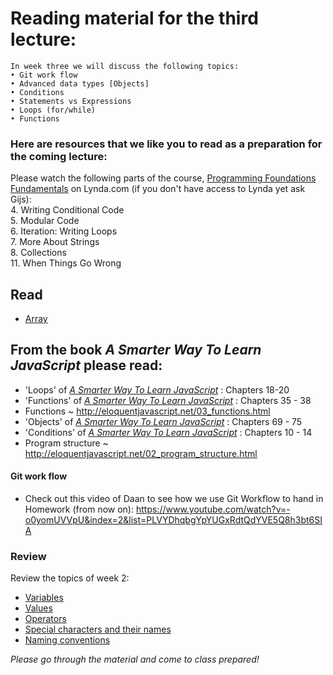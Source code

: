 # Reading material for the third lecture:

```
In week three we will discuss the following topics:
• Git work flow
• Advanced data types [Objects]
• Conditions
• Statements vs Expressions
• Loops (for/while)
• Functions
```

### Here are resources that we like you to read as a preparation for the coming lecture:

Please watch the following parts of the course, [Programming Foundations Fundamentals](https://www.lynda.com/Programming-Foundations-tutorials/Welcome/83603/90426-4.html) on Lynda.com (if you don't have access to Lynda yet ask Gijs):
    <br>4. Writing Conditional Code
    <br>5. Modular Code
    <br>6. Iteration: Writing Loops
    <br>7. More About Strings
    <br>8. Collections
    <br>11. When Things Go Wrong 

## Read
- [Array](https://developer.mozilla.org/en-US/docs/Web/JavaScript/Reference/Global_Objects/Array/prototype)

## From the book _A Smarter Way To Learn JavaScript_ please read:
- 'Loops' of [_A Smarter Way To Learn JavaScript_](https://github.com/Sharique-Hasan/SaylaniBatch2-JavaScript/blob/master/A%20Smarter%20Way%20to%20Learn%20JavaScript.pdf) : Chapters 18-20
- 'Functions' of [_A Smarter Way To Learn JavaScript_](https://github.com/Sharique-Hasan/SaylaniBatch2-JavaScript/blob/master/A%20Smarter%20Way%20to%20Learn%20JavaScript.pdf) : Chapters 35 - 38
- Functions ~ http://eloquentjavascript.net/03_functions.html
- 'Objects' of [_A Smarter Way To Learn JavaScript_](https://github.com/Sharique-Hasan/SaylaniBatch2-JavaScript/blob/master/A%20Smarter%20Way%20to%20Learn%20JavaScript.pdf) : Chapters 69 - 75
- 'Conditions' of [_A Smarter Way To Learn JavaScript_](https://github.com/Sharique-Hasan/SaylaniBatch2-JavaScript/blob/master/A%20Smarter%20Way%20to%20Learn%20JavaScript.pdf) : Chapters 10 - 14
- Program structure ~ http://eloquentjavascript.net/02_program_structure.html

#### Git work flow
- Check out this video of Daan to see how we use Git Workflow to hand in Homework (from now on): https://www.youtube.com/watch?v=-o0yomUVVpU&index=2&list=PLVYDhqbgYpYUGxRdtQdYVE5Q8h3bt6SIA

### Review

Review the topics of week 2:

- [Variables](./../../../../fundamentals/blob/master/fundamentals/variables.md)
- [Values](./../../../../fundamentals/blob/master/fundamentals/values.md)
- [Operators](./../../../../fundamentals/blob/master/fundamentals/operators.md)
- [Special characters and their names](./../../../../fundamentals/blob/master/fundamentals/names_of_special_characters.md)
- [Naming conventions](./../../../../fundamentals/blob/master/fundamentals/naming_conventions.md)

_Please go through the material and come to class prepared!_






